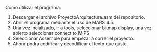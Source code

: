 Como utilizar el programa:
  1. Descargar el archivo ProyectoArquitectura.asm del repositorio.
  2. Abrir el programa mediante el uso de MARS 4.5.
  3. Una vez incializado, ir a tools, seleccionar bitmap display, una vez abierto seleccionar connect to MIPS
  4. Seleccionar Assemble para empezar a correr el proyecto.
  5. Ahora podra codificar y decodificar el texto que guste. 
